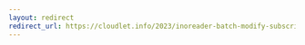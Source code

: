 ```yaml
---
layout: redirect
redirect_url: https://cloudlet.info/2023/inoreader-batch-modify-subscription-sources
---
```

